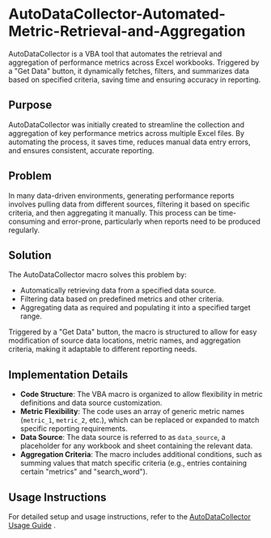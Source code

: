 # AutoDataCollector-Automated-Metric-Retrieval-and-Aggregation
AutoDataCollector is a VBA tool that automates the retrieval and aggregation of performance metrics across Excel workbooks. Triggered by a "Get Data" button, it dynamically fetches, filters, and summarizes data based on specified criteria, saving time and ensuring accuracy in reporting.

## Purpose
AutoDataCollector was initially created to streamline the collection and aggregation of key performance metrics across multiple Excel files. By automating the process, it saves time, reduces manual data entry errors, and ensures consistent, accurate reporting.

## Problem

In many data-driven environments, generating performance reports involves pulling data from different sources, filtering it based on specific criteria, and then aggregating it manually. This process can be time-consuming and error-prone, particularly when reports need to be produced regularly.

## Solution

The AutoDataCollector macro solves this problem by:
- Automatically retrieving data from a specified data source.
- Filtering data based on predefined metrics and other criteria.
- Aggregating data as required and populating it into a specified target range.

Triggered by a "Get Data" button, the macro is structured to allow for easy modification of source data locations, metric names, and aggregation criteria, making it adaptable to different reporting needs.

## Implementation Details

- **Code Structure**: The VBA macro is organized to allow flexibility in metric definitions and data source customization.
- **Metric Flexibility**: The code uses an array of generic metric names (`metric_1`, `metric_2`, etc.), which can be replaced or expanded to match specific reporting requirements.
- **Data Source**: The data source is referred to as `data_source`, a placeholder for any workbook and sheet containing the relevant data.
- **Aggregation Criteria**: The macro includes additional conditions, such as summing values that match specific criteria (e.g., entries containing certain "metrics" and "search_word").

## Usage Instructions

For detailed setup and usage instructions, refer to the [AutoDataCollector Usage Guide](https://github.com/Olajydon/AutoDataCollector-Automated-Metric-Retrieval-and-Aggregation/blob/main/docs/AutoDataCollector_usage_example.md)
.
